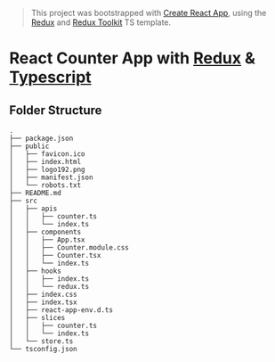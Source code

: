 > This project was bootstrapped with [Create React App][create-react-app], using the [Redux][redux] and [Redux Toolkit][redux-toolkit] TS template.

# React Counter App with [Redux][redux] & [Typescript][typescript]

## Folder Structure

```
.
├── package.json
├── public
│   ├── favicon.ico
│   ├── index.html
│   ├── logo192.png
│   ├── manifest.json
│   └── robots.txt
├── README.md
├── src
│   ├── apis
│   │   ├── counter.ts
│   │   └── index.ts
│   ├── components
│   │   ├── App.tsx
│   │   ├── Counter.module.css
│   │   ├── Counter.tsx
│   │   └── index.ts
│   ├── hooks
│   │   ├── index.ts
│   │   └── redux.ts
│   ├── index.css
│   ├── index.tsx
│   ├── react-app-env.d.ts
│   ├── slices
│   │   ├── counter.ts
│   │   └── index.ts
│   └── store.ts
└── tsconfig.json
```

[create-react-app]: https://github.com/facebook/create-react-app
[redux]: https://redux.js.org
[redux-toolkit]: https://redux-toolkit.js.org
[typescript]: https://www.typescriptlang.org/